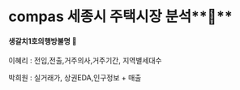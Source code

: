 # compas 세종시 주택시장 분석**:house_with_garden:**

#### 생갈치1호의행방불명 :tropical_fish:

이혜리 : 전입,전출,거주의사,거주기간, 지역별세대수

박희원 : 실거래가, 상권EDA,인구정보 + 매출